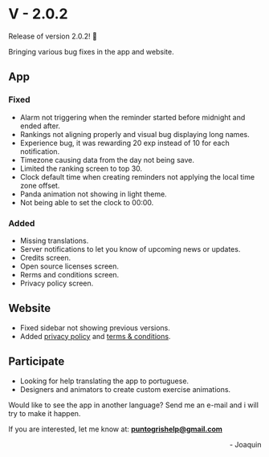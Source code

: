 # V - 2.0.2

Release of version 2.0.2! :tada:

Bringing various bug fixes in the app and website.

## App

### Fixed

 - Alarm not triggering when the reminder started before midnight and ended after.
 - Rankings not aligning properly and visual bug displaying long names.
 - Experience bug, it was rewarding 20 exp instead of 10 for each notification.
 - Timezone causing data from the day not being save.
 - Limited the ranking screen to top 30.
 - Clock default time when creating reminders not applying the local time zone offset.
 - Panda animation not showing in light theme.
 - Not being able to set the clock to 00:00.

 ### Added

 - Missing translations.
 - Server notifications to let you know of upcoming news or updates.
 - Credits screen.
 - Open source licenses screen.
 - Rerms and conditions screen.
 - Privacy policy screen.

## Website

 - Fixed sidebar not showing previous versions.
 - Added [privacy policy](../privacy-policy) and [terms & conditions](../terms-and-conditions).

## Participate

 - Looking for help translating the app to portuguese.
 - Designers and animators to create custom exercise animations.

Would like to see the app in another language? Send me an e-mail and i will try to make it happen.

If you are interested, let me know at:
**puntogrishelp@gmail.com**


<div style="text-align: right">- Joaquin</div>
